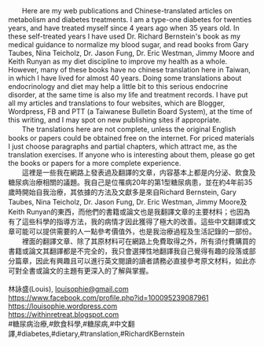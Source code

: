 　　Here are my web publications and Chinese-translated articles on metabolism and diabetes treatments. I am a type-one diabetes for twenties years, and have treated myself since 4 years ago when 35 years old. In these self-treated years I have used Dr. Richard Bernstein's book as my medical guidance to normalize my blood sugar, and read books from Gary Taubes, Nina Teicholz, Dr. Jason Fung, Dr. Eric Westman, Jimmy Moore and Keith Runyan as my diet discipline to improve my health as a whole. However, many of these books have no chinese translation here in Taiwan, in which I have lived for almost 40 years. Doing some translations about endocrinology and diet may help a little bit to this serious endocrine disorder, at the same time is also my life and treatment records. I have put all my articles and translations to four websites, which are Blogger, Wordpress, FB and PTT (a Taiwanese Bulletin Board System), at the time of this writing, and I may spot on new publishing sites if appropriate.\
　　The translations here are not complete, unless the original English books or papers could be obtained free on the internet. For priced materials I just choose paragraphs and partial chapters, which attract me, as the translation exercises. If anyone who is interesting about them, please go get the books or papers for a more complete experience.\
　　這裡是一些我在網路上發表過及翻譯的文章，内容基本上都是内分泌、飲食及糖尿病治療相關的議題。我自己是位罹病20年的第1型糖尿病患，並在約4年前35歲時開始自我治療，其依據的方法及文獻多是來自Richard Bernstein, Gary Taubes, Nina Teicholz, Dr. Jason Fung, Dr. Eric Westman, Jimmy Moore及Keith Runyan的東西，而他們的書籍或論文也是我翻譯文章的主要材料；也因為有了這些科學的指導方法，我的病情才因此獲得了極大的改善。這些中文翻譯或文章可能可以提供需要的人一點參考價值外，也是我治療過程及生活記錄的一部份。\
　　裡面的翻譯文章、除了其原材料可在網路上免費取得之外，所有須付費購買的書籍或論文其翻譯都是不完全的，我只會選擇性地翻譯我自己覺得有趣的段落或部分篇章，因此有興趣且可以進行英文閱讀的讀者請務必直接參考原文材料，如此亦可對全書或論文的主題有更深入的了解與掌握。\
\
林詠盛(Louis), louisophie@gmail.com \
https://www.facebook.com/profile.php?id=100095239087961 \
https://louisophie.wordpress.com \
https://withinretreat.blogspot.com \
#糖尿病治療,#飲食科學,#糖尿病,#中文翻譯,#diabetes,#dietary,#translation,#RichardKBernstein